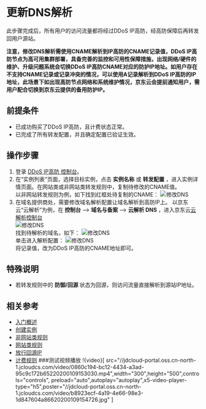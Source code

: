 # 更新DNS解析

此步骤完成后，所有用户的访问流量都将经过DDoS IP高防，经高防保障后再转发回用户源站。

**注意，修改DNS解析需使用CNAME解析到IP高防的CNAME记录值，DDoS IP高防节点为高可用集群部署，具备完善的监控和可用性保障措施，出现网络/硬件的维护、升级问题系统会切换DDoS IP高防CNAME对应的防护IP地址。如用户存在不支持CNAME记录或记录冲突的情况，可以使用A记录解析到DDoS IP高防的IP地址，此场景下如出现高防节点网络和系统维护情况，京东云会提前通知用户，需用户配合切换到京东云提供的备用防护IP。**

## 前提条件
- 已成功购买了DDoS IP高防，且计费状态正常。<Br/>
- 已完成了所有转发配置，并且确定配置已验证生效。

## 操作步骤
1. 登录 [DDoS IP高防 控制台](https://ip-anti-console.jdcloud.com/instancelist)。
2. 在“实例列表”页面，选择目标实例，点击 **实例名称** 或 **转发配置** ，进入实例详情页面。在网站类或非网站类转发规则中，复制待修改的CNAME值。<Br/>
以非网站转发规则为例，如下找到红框处待复制的CNAME：
![修改DNS](https://github.com/jdcloudcom/cn/blob/edit/image/Advanced%20Anti-DDoS/update%20dns%2005.png)
3. 在域名提供商处，需要修改域名解析配置让域名解析到高防IP上。
以京东云“云解析”为例，在 **控制台** –> **域名与备案** –> **云解析 DNS** ，进入京东云[云解析控制台](https://dns-console.jdcloud.com/list)<Br/>
![修改DNS](https://github.com/jdcloudcom/cn/blob/edit/image/Advanced%20Anti-DDoS/update%20dns%2006.png)<Br/>
找到待解析的域名，如下：
![修改DNS](https://github.com/jdcloudcom/cn/blob/edit/image/Advanced%20Anti-DDoS/update%20dns%2007.png)<Br/>
单击进入解析配置：
![修改DNS](https://github.com/jdcloudcom/cn/blob/edit/image/Advanced%20Anti-DDoS/update%20dns%2008.png)<Br/>
将记录值，改为DDoS IP高防的CNAME地址即可。


## 特殊说明
- 若转发规则中的 **防御/回源** 状态为回源，则访问流量直接解析到源站IP地址。


## 相关参考
- [入门概述](Overview.md)
- [创建实例](Create-Instance.md)
- [非网站类规则](Non-Web-Service-Forwarding-Rule.md)
- [网站类规则](Web-Service-Forwarding-Rule.md)
- [放行回源IP](Whitelist-local-IP-subnet.md)
- [计费规则](../Pricing/Billing-Rules.md)
###测试视频播放
!{video}[ src="//jdcloud-portal.oss.cn-north-1.jcloudcs.com/video/0860c194-bc12-4434-a3ad-95c9c172b65220200109153030.mp4",width="300",height="500",controls="controls", preload="auto",autoplay="autoplay",x5-video-player-type="h5",poster="//jdcloud-portal.oss.cn-north-1.jcloudcs.com/video/b8923ecf-4a19-4e66-98e3-1d847604a86620200109154726.jpg" ]
